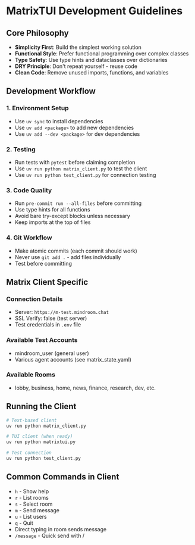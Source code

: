 # MatrixTUI Development Guidelines

## Core Philosophy

- **Simplicity First**: Build the simplest working solution
- **Functional Style**: Prefer functional programming over complex classes
- **Type Safety**: Use type hints and dataclasses over dictionaries
- **DRY Principle**: Don't repeat yourself - reuse code
- **Clean Code**: Remove unused imports, functions, and variables

## Development Workflow

### 1. Environment Setup
- Use `uv sync` to install dependencies
- Use `uv add <package>` to add new dependencies
- Use `uv add --dev <package>` for dev dependencies

### 2. Testing
- Run tests with `pytest` before claiming completion
- Use `uv run python matrix_client.py` to test the client
- Use `uv run python test_client.py` for connection testing

### 3. Code Quality
- Run `pre-commit run --all-files` before committing
- Use type hints for all functions
- Avoid bare try-except blocks unless necessary
- Keep imports at the top of files

### 4. Git Workflow
- Make atomic commits (each commit should work)
- Never use `git add .` - add files individually
- Test before committing

## Matrix Client Specific

### Connection Details
- Server: `https://m-test.mindroom.chat`
- SSL Verify: false (test server)
- Test credentials in `.env` file

### Available Test Accounts
- mindroom_user (general user)
- Various agent accounts (see matrix_state.yaml)

### Available Rooms
- lobby, business, home, news, finance, research, dev, etc.

## Running the Client

```bash
# Text-based client
uv run python matrix_client.py

# TUI client (when ready)
uv run python matrixtui.py

# Test connection
uv run python test_client.py
```

## Common Commands in Client
- `h` - Show help
- `r` - List rooms
- `s` - Select room
- `m` - Send message
- `u` - List users
- `q` - Quit
- Direct typing in room sends message
- `/message` - Quick send with /